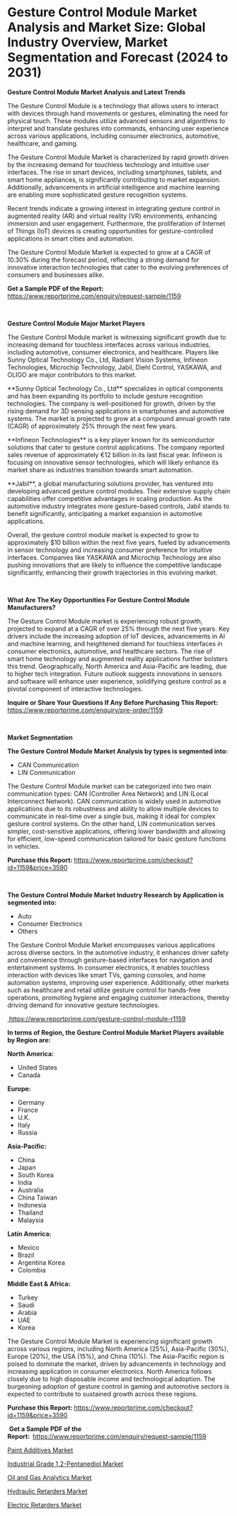 <p><h1>Gesture Control Module Market Analysis and Market Size: Global Industry Overview, Market Segmentation and Forecast (2024 to 2031)</h1></p><p><strong>Gesture Control Module Market Analysis and Latest Trends</strong></p>
<p><p>The Gesture Control Module is a technology that allows users to interact with devices through hand movements or gestures, eliminating the need for physical touch. These modules utilize advanced sensors and algorithms to interpret and translate gestures into commands, enhancing user experience across various applications, including consumer electronics, automotive, healthcare, and gaming.</p><p>The Gesture Control Module Market is characterized by rapid growth driven by the increasing demand for touchless technology and intuitive user interfaces. The rise in smart devices, including smartphones, tablets, and smart home appliances, is significantly contributing to market expansion. Additionally, advancements in artificial intelligence and machine learning are enabling more sophisticated gesture recognition systems.</p><p>Recent trends indicate a growing interest in integrating gesture control in augmented reality (AR) and virtual reality (VR) environments, enhancing immersion and user engagement. Furthermore, the proliferation of Internet of Things (IoT) devices is creating opportunities for gesture-controlled applications in smart cities and automation.</p><p>The Gesture Control Module Market is expected to grow at a CAGR of 10.30% during the forecast period, reflecting a strong demand for innovative interaction technologies that cater to the evolving preferences of consumers and businesses alike.</p></p>
<p><strong>Get a Sample PDF of the Report:&nbsp;</strong> <a href="https://www.reportprime.com/enquiry/request-sample/1159">https://www.reportprime.com/enquiry/request-sample/1159</a></p>
<p>&nbsp;</p>
<p><strong>Gesture Control Module Major Market Players</strong></p>
<p><p>The Gesture Control Module market is witnessing significant growth due to increasing demand for touchless interfaces across various industries, including automotive, consumer electronics, and healthcare. Players like Sunny Optical Technology Co., Ltd, Radiant Vision Systems, Infineon Technologies, Microchip Technology, Jabil, Diehl Control, YASKAWA, and OLIGO are major contributors to this market.</p><p>**Sunny Optical Technology Co., Ltd** specializes in optical components and has been expanding its portfolio to include gesture recognition technologies. The company is well-positioned for growth, driven by the rising demand for 3D sensing applications in smartphones and automotive systems. The market is projected to grow at a compound annual growth rate (CAGR) of approximately 25% through the next few years.</p><p>**Infineon Technologies** is a key player known for its semiconductor solutions that cater to gesture control applications. The company reported sales revenue of approximately €12 billion in its last fiscal year. Infineon is focusing on innovative sensor technologies, which will likely enhance its market share as industries transition towards smart automation.</p><p>**Jabil**, a global manufacturing solutions provider, has ventured into developing advanced gesture control modules. Their extensive supply chain capabilities offer competitive advantages in scaling production. As the automotive industry integrates more gesture-based controls, Jabil stands to benefit significantly, anticipating a market expansion in automotive applications.</p><p>Overall, the gesture control module market is expected to grow to approximately $10 billion within the next five years, fueled by advancements in sensor technology and increasing consumer preference for intuitive interfaces. Companies like YASKAWA and Microchip Technology are also pushing innovations that are likely to influence the competitive landscape significantly, enhancing their growth trajectories in this evolving market.</p></p>
<p>&nbsp;</p>
<p><strong>What Are The Key Opportunities For Gesture Control Module Manufacturers?</strong></p>
<p><p>The Gesture Control Module market is experiencing robust growth, projected to expand at a CAGR of over 25% through the next five years. Key drivers include the increasing adoption of IoT devices, advancements in AI and machine learning, and heightened demand for touchless interfaces in consumer electronics, automotive, and healthcare sectors. The rise of smart home technology and augmented reality applications further bolsters this trend. Geographically, North America and Asia-Pacific are leading, due to higher tech integration. Future outlook suggests innovations in sensors and software will enhance user experience, solidifying gesture control as a pivotal component of interactive technologies.</p></p>
<p><strong>Inquire or Share Your Questions If Any Before Purchasing This Report:</strong> <a href="https://www.reportprime.com/enquiry/pre-order/1159">https://www.reportprime.com/enquiry/pre-order/1159</a></p>
<p>&nbsp;</p>
<p><strong>Market Segmentation</strong></p>
<p><strong>The Gesture Control Module Market Analysis by types is segmented into:</strong></p>
<p><ul><li>CAN Communication</li><li>LIN Communication</li></ul></p>
<p><p>The Gesture Control Module market can be categorized into two main communication types: CAN (Controller Area Network) and LIN (Local Interconnect Network). CAN communication is widely used in automotive applications due to its robustness and ability to allow multiple devices to communicate in real-time over a single bus, making it ideal for complex gesture control systems. On the other hand, LIN communication serves simpler, cost-sensitive applications, offering lower bandwidth and allowing for efficient, low-speed communication tailored for basic gesture functions in vehicles.</p></p>
<p><strong>Purchase this Report:&nbsp;</strong><a href="https://www.reportprime.com/checkout?id=1159&price=3590">https://www.reportprime.com/checkout?id=1159&price=3590</a></p>
<p>&nbsp;</p>
<p><strong>The Gesture Control Module Market Industry Research by Application is segmented into:</strong></p>
<p><ul><li>Auto</li><li>Consumer Electronics</li><li>Others</li></ul></p>
<p><p>The Gesture Control Module Market encompasses various applications across diverse sectors. In the automotive industry, it enhances driver safety and convenience through gesture-based interfaces for navigation and entertainment systems. In consumer electronics, it enables touchless interaction with devices like smart TVs, gaming consoles, and home automation systems, improving user experience. Additionally, other markets such as healthcare and retail utilize gesture control for hands-free operations, promoting hygiene and engaging customer interactions, thereby driving demand for innovative gesture technologies.</p></p>
<p><a href="https://www.reportprime.com/gesture-control-module-r1159">&nbsp;https://www.reportprime.com/gesture-control-module-r1159</a></p>
<p><strong>In terms of Region, the Gesture Control Module Market Players available by Region are:</strong></p>
<p>
    <p> <strong> North America: </strong>
        <ul>
            <li>United States</li>
            <li>Canada</li>
        </ul>
        </p> 
    <p> <strong> Europe: </strong>
        <ul>
            <li>Germany</li>
            <li>France</li>
            <li>U.K.</li>
            <li>Italy</li>
            <li>Russia</li>
        </ul>
        </p> 
    <p> <strong> Asia-Pacific: </strong>
        <ul>
            <li>China</li>
            <li>Japan</li>
            <li>South Korea</li>
            <li>India</li>
            <li>Australia</li>
            <li>China Taiwan</li>
            <li>Indonesia</li>
            <li>Thailand</li>
            <li>Malaysia</li>
        </ul>
        </p> 
    <p> <strong> Latin America: </strong>
        <ul>
            <li>Mexico</li>
            <li>Brazil</li>
            <li>Argentina Korea</li>
            <li>Colombia</li>
        </ul>
        </p> 
    <p> <strong> Middle East & Africa: </strong>
        <ul>
            <li>Turkey</li>
            <li>Saudi</li>
            <li>Arabia</li>
            <li>UAE</li>
            <li>Korea</li>
        </ul>
    </p>
    </p>
<p><p>The Gesture Control Module Market is experiencing significant growth across various regions, including North America (25%), Asia-Pacific (30%), Europe (20%), the USA (15%), and China (10%). The Asia-Pacific region is poised to dominate the market, driven by advancements in technology and increasing application in consumer electronics. North America follows closely due to high disposable income and technological adoption. The burgeoning adoption of gesture control in gaming and automotive sectors is expected to contribute to sustained growth across these regions.</p></p>
<p><strong>Purchase this Report: </strong><a href="https://www.reportprime.com/checkout?id=1159&price=3590">https://www.reportprime.com/checkout?id=1159&price=3590</a></p>
<p>&nbsp;<strong>Get a Sample PDF of the Report:&nbsp;&nbsp;</strong><a href="https://www.reportprime.com/enquiry/request-sample/1159">https://www.reportprime.com/enquiry/request-sample/1159</a></p>
<p><strong></strong></p>
<p><p><a href="https://www.linkedin.com/pulse/global-paint-additives-market-opportunities-forecast-vwilc?trackingId=UavOIDUjTxWDfTQAtir0iA%3D%3D">Paint Additives Market</a></p><p><a href="https://issuu.com/reportprime-2/docs/industrial-grade-12-pentanediol-mar_2cdb4d3e93046c">Industrial Grade 1,2-Pentanediol Market</a></p><p><a href="https://www.linkedin.com/pulse/how-oil-gas-analytics-market-evolved-key-trends-regional-dynamics-qg22c?trackingId=irH0jRiYQKyX42caxZgYpA%3D%3D">Oil and Gas Analytics Market</a></p><p><a href="https://medium.com/@natoshajacobsk69/market-forecasting-change-global-hydraulic-retarders-market-dynamics-and-future-trends-2024-2031-e95e61e43ae9">Hydraulic Retarders Market</a></p><p><a href="https://medium.com/@natoshajacobsk69/electric-retarders-market-investigation-industry-evolution-and-forecast-till-2031-624ba1522d2f">Electric Retarders Market</a></p></p>
